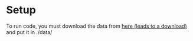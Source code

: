 # Setup
To run code, you must download the data from [here (leads to a download)](http://www.google.com/url?q=http%3A%2F%2Fhomes.cs.washington.edu%2F~suinlee%2Fcse527%2Fnotes%2Fsanger-cell-lines%2Fexpression.txt&sa=D&sntz=1&usg=AFQjCNGSzqeqqK1-rCao8ETiv8bW4dp3UA) and put it in ./data/